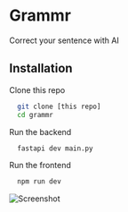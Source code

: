 
# Grammr

Correct your sentence with AI


## Installation

Clone this repo

```bash
  git clone [this repo]
  cd grammr
```

Run the backend
```bash
  fastapi dev main.py
```

Run the frontend
```bash
  npm run dev
```
![Screenshot](web.png)

